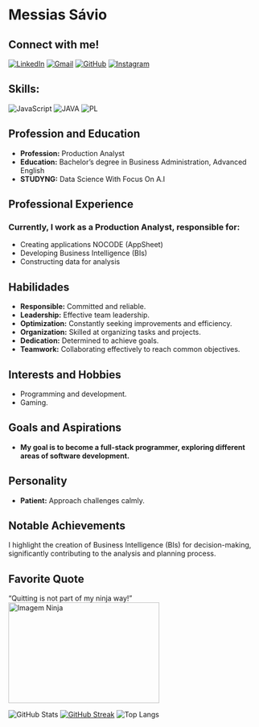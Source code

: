 # Messias Sávio

## Connect with me!
[![LinkedIn](https://img.shields.io/badge/LinkedIn-0077B5?style=for-the-badge&logo=linkedin&logoColor=white)](https://www.linkedin.com/in/messiassavio/)
[![Gmail](https://img.shields.io/badge/Gmail-333333?style=for-the-badge&logo=gmail&logoColor=red)](emailto:saviochavesadm@gmail.com)
[![GitHub](https://img.shields.io/badge/GitHub-100000?style=for-the-badge&logo=github&logoColor=white)](https://github.com/MessiasSavio)
[![Instagram](https://img.shields.io/badge/-Instagram-%23E4405F?style=for-the-badge&logo=instagram&logoColor=white)](https://www.instagram.com/messias_savio/)

## Skills:
![JavaScript](https://img.shields.io/badge/JavaScript-F7DF1E?style=for-the-badge&logo=javascript&logoColor=black)
![JAVA](https://img.shields.io/badge/JAVA-CC342D?style=for-the-badge&logo=JAVA&logoColor=white)
![PL](https://img.shields.io/badge/PL%2FSQL-FFFFFF?style=for-the-badge&logo=oracle&logoColor=FF0000&labelColor=FFFFFF&color=FF0000)
## Profession and Education
- **Profession:** Production Analyst
- **Education:** Bachelor’s degree in Business Administration, Advanced English
- **STUDYNG:** Data Science With Focus On A.I


## Professional Experience
### Currently, I work as a Production Analyst, responsible for:
- Creating applications  NOCODE (AppSheet)
- Developing Business Intelligence (BIs)
- Constructing data for analysis 

## Habilidades
- **Responsible:** Committed and reliable.
- **Leadership:** Effective team leadership.
- **Optimization:** Constantly seeking improvements and efficiency.
- **Organization:** Skilled at organizing tasks and projects.
- **Dedication:** Determined to achieve goals.
- **Teamwork:** Collaborating effectively to reach common objectives.

## Interests and Hobbies
- Programming and development.
- Gaming.

## Goals and Aspirations
- **My goal is to become a full-stack programmer, exploring different areas of software development.**

## Personality
- **Patient:** Approach challenges calmly.
  
## Notable Achievements
I highlight the creation of Business Intelligence (BIs) for decision-making, significantly contributing to the analysis and planning process.

## Favorite Quote
“Quitting is not part of my ninja way!”
<img src="https://pbs.twimg.com/media/EauZ2jdX0AQOWsF.jpg" alt="Imagem Ninja" height="200" width="300"/>


 
![GitHub Stats](https://github-readme-stats.vercel.app/api?username=MessiasSavio&theme=transparent&bg_color=000&border_color=30A3DC&show_icons=true&icon_color=30A3DC&title_color=E94D5F&text_color=FFF)
[![GitHub Streak](https://streak-stats.demolab.com/?user=MessiasSavio&theme=neon-dark&background=000&border=30A3DC&dates=4169e1)](https://git.io/streak-stats)
 ![Top Langs](https://github-readme-stats-git-masterrstaa-rickstaa.vercel.app/api/top-langs/?username=MessiasSavio&bg_color=000&border_color=30A3DC&title_color=E94D5F&text_color=FFF)
<!---
MessiasSavio/MessiasSavio is a ✨ special ✨ repository because its `README.md` (this file) appears on your GitHub profile.
You can click the Preview link to take a look at your changes.
--->
